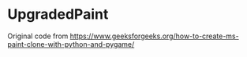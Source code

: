 # UpgradedPaint
Original code from https://www.geeksforgeeks.org/how-to-create-ms-paint-clone-with-python-and-pygame/
